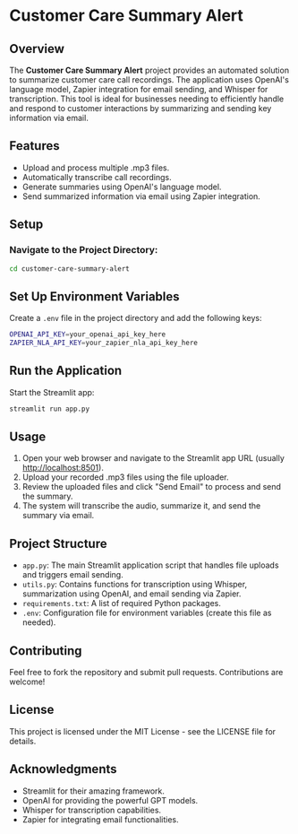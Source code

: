 # Customer Care Summary Alert

## Overview

The **Customer Care Summary Alert** project provides an automated solution to summarize customer care call recordings. The application uses OpenAI's language model, Zapier integration for email sending, and Whisper for transcription. This tool is ideal for businesses needing to efficiently handle and respond to customer interactions by summarizing and sending key information via email.

## Features

- Upload and process multiple .mp3 files.
- Automatically transcribe call recordings.
- Generate summaries using OpenAI's language model.
- Send summarized information via email using Zapier integration.

## Setup

### Navigate to the Project Directory:

```bash
cd customer-care-summary-alert
```

## Set Up Environment Variables

Create a `.env` file in the project directory and add the following keys:

```bash
OPENAI_API_KEY=your_openai_api_key_here
ZAPIER_NLA_API_KEY=your_zapier_nla_api_key_here
```

## Run the Application

Start the Streamlit app:

```bash
streamlit run app.py
```

## Usage

1. Open your web browser and navigate to the Streamlit app URL (usually [http://localhost:8501](http://localhost:8501)).
2. Upload your recorded .mp3 files using the file uploader.
3. Review the uploaded files and click "Send Email" to process and send the summary.
4. The system will transcribe the audio, summarize it, and send the summary via email.

## Project Structure

- `app.py`: The main Streamlit application script that handles file uploads and triggers email sending.
- `utils.py`: Contains functions for transcription using Whisper, summarization using OpenAI, and email sending via Zapier.
- `requirements.txt`: A list of required Python packages.
- `.env`: Configuration file for environment variables (create this file as needed).

## Contributing

Feel free to fork the repository and submit pull requests. Contributions are welcome!

## License

This project is licensed under the MIT License - see the LICENSE file for details.

## Acknowledgments

- Streamlit for their amazing framework.
- OpenAI for providing the powerful GPT models.
- Whisper for transcription capabilities.
- Zapier for integrating email functionalities.
